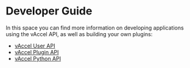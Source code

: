 # Developer Guide

In this space you can find more information on developing applications using the
vAccel API, as well as building your own plugins:

- [vAccel User API](api.md)
- [vAccel Plugin API](plugin.md)
- [vAccel Python API](python/index.md)
